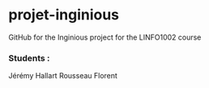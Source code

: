 # projet-inginious

GitHub for the Inginious project for the LINFO1002 course

### Students :

Jérémy Hallart
Rousseau Florent
